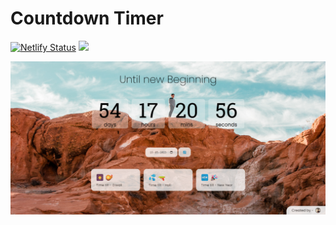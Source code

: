 # Countdown Timer

[![Netlify Status](https://api.netlify.com/api/v1/badges/20697286-65c4-46e8-8b11-464ca2a869c9/deploy-status)](https://app.netlify.com/sites/brilliant-cactus-ba9285/deploys)
[![](https://img.shields.io/badge/Live%20Website%20Link%20~%20-javascriptcountdown.netlify.app-brightgreen&style=flat)](https://javascriptcountdown.netlify.app/)

<img width="1834" alt="github readme" src="https://raw.githubusercontent.com/dvlprkrishna/countdown-timer/master/javascriptcountdown.netlify.app.png">
